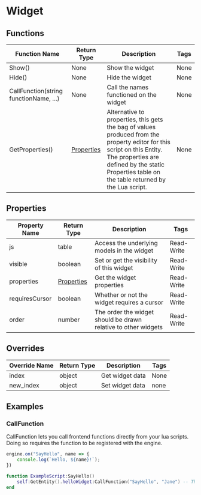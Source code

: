 # Widget

## Functions

| Function Name                          | Return Type              | Description                                                                                                                                                                                                                  | Tags |
|----------------------------------------|--------------------------|------------------------------------------------------------------------------------------------------------------------------------------------------------------------------------------------------------------------------|------|
| Show()                                 | None                     | Show the widget                                                                                                                                                                                                              | None |
| Hide()                                 | None                     | Hide the widget                                                                                                                                                                                                              | None |
| CallFunction(string functionName, ...) | None                     | Call the names functioned on the widget                                                                                                                                                                                      | None |
| GetProperties()                        | [Properties](properties) | Alternative to properties, this gets the bag of values produced from the property editor for this script on this Entity. The properties are defined by the static Properties table on the table returned by the Lua script.  | None |

## Properties

| Property Name  | Return Type              | Description                                                    | Tags       |
|----------------|--------------------------|----------------------------------------------------------------|------------|
| js             | table                    | Access the underlying models in the widget                     | Read-Write |
| visible        | boolean                  | Set or get the visibility of this widget                       | Read-Write |
| properties     | [Properties](properties) | Get the widget properties                                      | Read-Write |
| requiresCursor | boolean                  | Whether or not the widget requires a cursor                    | Read-Write |
| order          | number                   | The order the widget should be drawn relative to other widgets | Read-Write |

## Overrides

| Override Name | Return Type | Description     | Tags |
|---------------|-------------|-----------------|------|
| index         | object      | Get widget data | None | 
| new_index     | object      | Set widget data | none |

## Examples

### CallFunction

CallFunction lets you call frontend functions directly from your lua scripts. Doing so requires the function to be registered with the engine.

```js
engine.on("SayHello", name => {
    console.log(`Hello, ${name}!`);
})
```

```lua
function ExampleScript:SayHello()
    self:GetEntity().helloWidget:CallFunction("SayHello", "Jane") -- The client will log "Hello, Jane!"
end
```